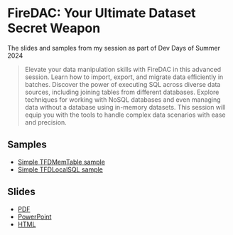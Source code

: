 # FireDAC: Your Ultimate Dataset Secret Weapon

The slides and samples from my session as part of Dev Days of Summer 2024

<blockquote>Elevate your data manipulation skills with FireDAC in this advanced session. Learn how to import, export, and migrate data efficiently in batches. Discover the power of executing SQL across diverse data sources, including joining tables from different databases. Explore techniques for working with NoSQL databases and even managing data without a database using in-memory datasets. This session will equip you with the tools to handle complex data scenarios with ease and precision.</blockquote>

## Samples

* [Simple TFDMemTable sample](https://github.com/jimmckeeth/FireDAC-Secret-Weapons/tree/main/SimpleMemTable)
* [Simple TFDLocalSQL sample](https://github.com/jimmckeeth/FireDAC-Secret-Weapons/tree/main/SimpleLocalSQL)

## Slides

* [PDF](https://github.com/jimmckeeth/FireDAC-Secret-Weapons/blob/main/Slides/FireDAC%20Secret%20Weapons.pdf)
* [PowerPoint](https://github.com/jimmckeeth/FireDAC-Secret-Weapons/blob/main/Slides/FireDAC%20Secret%20Weapons.pptx)
* [HTML](https://github.com/jimmckeeth/FireDAC-Secret-Weapons/blob/main/Slides/FireDAC%20Secret%20Weapons.html)
